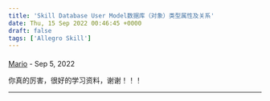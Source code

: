 ```yaml
---
title: 'Skill Database User Model数据库（对象）类型属性及关系'
date: Thu, 15 Sep 2022 00:46:45 +0000
draft: false
tags: ['Allegro Skill']
---
```



#### 
[Mario]( "462949992@qq.com") - <time datetime="2022-09-16 10:03:27">Sep 5, 2022</time>

你真的厉害，很好的学习资料，谢谢！！！
<hr />
